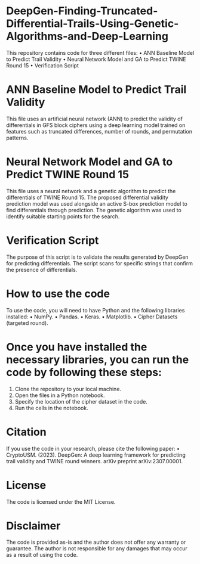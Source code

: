 # DeepGen-Finding-Truncated-Differential-Trails-Using-Genetic-Algorithms-and-Deep-Learning
This repository contains code for three different files:
  •	ANN Baseline Model to Predict Trail Validity
  •	Neural Network Model and GA to Predict TWINE Round 15
  •	Verification Script
# ANN Baseline Model to Predict Trail Validity
  This file uses an artificial neural network (ANN) to predict the validity of differentials in GFS block ciphers using a deep learning model trained on features such as truncated differences, number of rounds, and permutation patterns.
# Neural Network Model and GA to Predict TWINE Round 15
  This file uses a neural network and a genetic algorithm to predict the differentials of TWINE Round 15. The proposed differential validity prediction model was used alongside an active S-box prediction model to find differentials through prediction. The genetic algorithm was used to identify suitable starting points for the search.
# Verification Script
  The purpose of this script is to validate the results generated by DeepGen for predicting differentials. The script scans for specific strings that confirm the presence of differentials.
# How to use the code
  To use the code, you will need to have Python and the following libraries installed:
  •	NumPy.
  •	Pandas.
  •	Keras.
  •	Matplotlib.
  •	Cipher Datasets (targeted round).
# Once you have installed the necessary libraries, you can run the code by following these steps:
  1.	Clone the repository to your local machine.
  2.	Open the files in a Python notebook.
  3.	Specify the location of the cipher dataset in the code.
  4.	Run the cells in the notebook.
# Citation
  If you use the code in your research, please cite the following paper:
  •	CryptoUSM. (2023). DeepGen: A deep learning framework for predicting trail validity and TWINE round winners. arXiv preprint arXiv:2307.00001.
# License
  The code is licensed under the MIT License.
# Disclaimer
  The code is provided as-is and the author does not offer any warranty or guarantee. The author is not responsible for any damages that may occur as a result of using the code.
